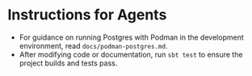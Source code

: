 # Instructions for Agents

- For guidance on running Postgres with Podman in the development environment, read `docs/podman-postgres.md`.
- After modifying code or documentation, run `sbt test` to ensure the project builds and tests pass.
